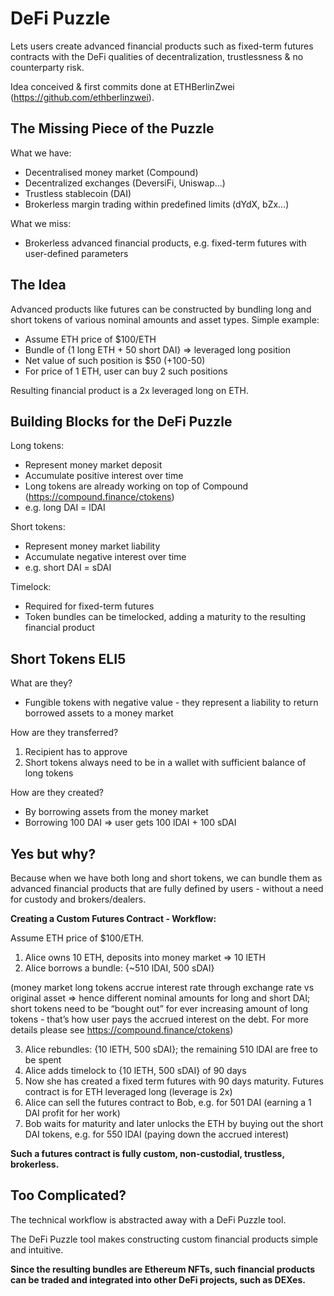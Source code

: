 # DeFi Puzzle
Lets users create advanced financial products such as fixed-term futures contracts with the DeFi qualities of decentralization, trustlessness & no counterparty risk.


Idea conceived & first commits done at ETHBerlinZwei (https://github.com/ethberlinzwei).


## The Missing Piece of the Puzzle
What we have:
* Decentralised money market (Compound)
* Decentralized exchanges (DeversiFi, Uniswap…)
* Trustless stablecoin (DAI)
* Brokerless margin trading within predefined limits (dYdX, bZx…)


What we miss:
* Brokerless advanced financial products, e.g. fixed-term futures with user-defined parameters

## The Idea
Advanced products like futures can be constructed by bundling long and short tokens of various nominal amounts and asset types.
Simple example:
* Assume ETH price of $100/ETH
* Bundle of {1 long ETH + 50 short DAI} => leveraged long position
* Net value of such position is $50 (+100-50)
* For price of 1 ETH, user can buy 2 such positions


Resulting financial product is a 2x leveraged long on ETH.

## Building Blocks for the DeFi Puzzle
Long tokens:
* Represent money market deposit
* Accumulate positive interest over time
* Long tokens are already working on top of Compound (https://compound.finance/ctokens)
* e.g. long DAI = lDAI


Short tokens:
* Represent money market liability
* Accumulate negative interest over time
* e.g. short DAI = sDAI


Timelock:
* Required for fixed-term futures
* Token bundles can be timelocked, adding a maturity to the resulting financial product

## Short Tokens ELI5
What are they?
* Fungible tokens with negative value - they represent a liability to return borrowed assets to a money market


How are they transferred?
1) Recipient has to approve
2) Short tokens always need to be in a wallet with sufficient balance of long tokens


How are they created?
* By borrowing assets from the money market
* Borrowing 100 DAI => user gets 100 lDAI + 100 sDAI

## Yes but why?
Because when we have both long and short tokens, we can bundle them as advanced financial products that are fully defined by users - without a need for custody and brokers/dealers. 

**Creating a Custom Futures Contract - Workflow:**


Assume ETH price of $100/ETH.
1) Alice owns 10 ETH, deposits into money market => 10 lETH
2) Alice borrows a bundle: {~510 lDAI, 500 sDAI}


(money market long tokens accrue interest rate through exchange rate vs original asset => hence different nominal amounts for long and short DAI; short tokens need to be “bought out” for ever increasing amount of long tokens - that’s how user pays the accrued interest on the debt. For more details please see https://compound.finance/ctokens)


3) Alice rebundles: {10 lETH, 500 sDAI}; the remaining 510 lDAI are free to be spent
4) Alice adds timelock to {10 lETH, 500 sDAI} of 90 days
5) Now she has created a fixed term futures with 90 days maturity. Futures contract is for ETH leveraged long (leverage is 2x)
6) Alice can sell the futures contract to Bob, e.g. for 501 DAI (earning a 1 DAI profit for her work)
7) Bob waits for maturity and later unlocks the ETH by buying out the short DAI tokens, e.g. for 550 lDAI (paying down the accrued interest)


**Such a futures contract is fully custom, non-custodial, trustless, brokerless.**

## Too Complicated?
The technical workflow is abstracted away with a DeFi Puzzle tool.


The DeFi Puzzle tool makes constructing custom financial products simple and intuitive.


**Since the resulting bundles are Ethereum NFTs, such financial products can be traded and integrated into other DeFi projects, such as DEXes.**


